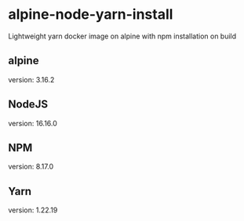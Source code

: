 # alpine-node-yarn-install
Lightweight yarn docker image on alpine with npm installation on build

## alpine
version: 3.16.2

## NodeJS
version: 16.16.0

## NPM
version: 8.17.0

## Yarn
version: 1.22.19
